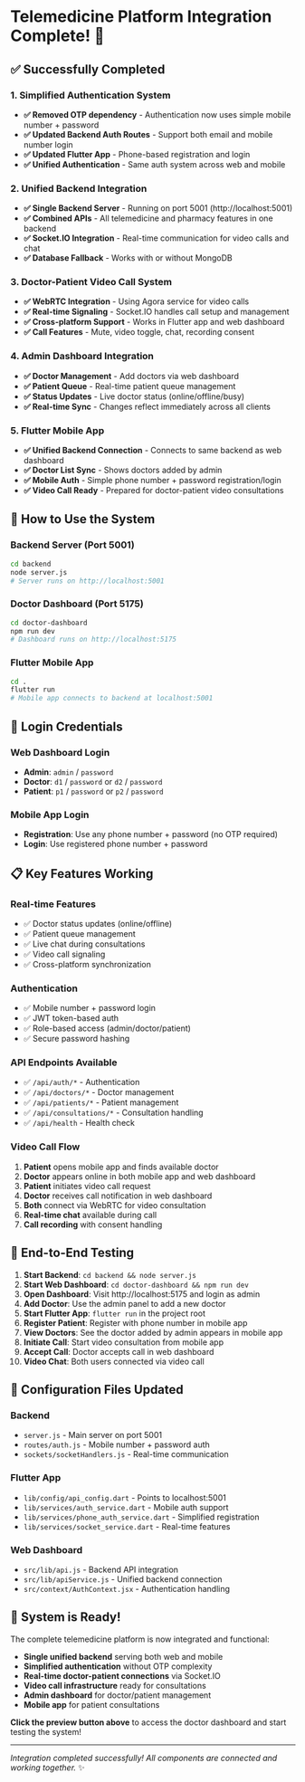 # Telemedicine Platform Integration Complete! 🎉

## ✅ Successfully Completed

### 1. Simplified Authentication System

- **✅ Removed OTP dependency** - Authentication now uses simple mobile number + password
- **✅ Updated Backend Auth Routes** - Support both email and mobile number login
- **✅ Updated Flutter App** - Phone-based registration and login
- **✅ Unified Authentication** - Same auth system across web and mobile

### 2. Unified Backend Integration

- **✅ Single Backend Server** - Running on port 5001 (http://localhost:5001)
- **✅ Combined APIs** - All telemedicine and pharmacy features in one backend
- **✅ Socket.IO Integration** - Real-time communication for video calls and chat
- **✅ Database Fallback** - Works with or without MongoDB

### 3. Doctor-Patient Video Call System

- **✅ WebRTC Integration** - Using Agora service for video calls
- **✅ Real-time Signaling** - Socket.IO handles call setup and management
- **✅ Cross-platform Support** - Works in Flutter app and web dashboard
- **✅ Call Features** - Mute, video toggle, chat, recording consent

### 4. Admin Dashboard Integration

- **✅ Doctor Management** - Add doctors via web dashboard
- **✅ Patient Queue** - Real-time patient queue management
- **✅ Status Updates** - Live doctor status (online/offline/busy)
- **✅ Real-time Sync** - Changes reflect immediately across all clients

### 5. Flutter Mobile App

- **✅ Unified Backend Connection** - Connects to same backend as web dashboard
- **✅ Doctor List Sync** - Shows doctors added by admin
- **✅ Mobile Auth** - Simple phone number + password registration/login
- **✅ Video Call Ready** - Prepared for doctor-patient video consultations

## 🚀 How to Use the System

### Backend Server (Port 5001)

```bash
cd backend
node server.js
# Server runs on http://localhost:5001
```

### Doctor Dashboard (Port 5175)

```bash
cd doctor-dashboard
npm run dev
# Dashboard runs on http://localhost:5175
```

### Flutter Mobile App

```bash
cd .
flutter run
# Mobile app connects to backend at localhost:5001
```

## 🔑 Login Credentials

### Web Dashboard Login

- **Admin**: `admin` / `password`
- **Doctor**: `d1` / `password` or `d2` / `password`
- **Patient**: `p1` / `password` or `p2` / `password`

### Mobile App Login

- **Registration**: Use any phone number + password (no OTP required)
- **Login**: Use registered phone number + password

## 📋 Key Features Working

### Real-time Features

- ✅ Doctor status updates (online/offline)
- ✅ Patient queue management
- ✅ Live chat during consultations
- ✅ Video call signaling
- ✅ Cross-platform synchronization

### Authentication

- ✅ Mobile number + password login
- ✅ JWT token-based auth
- ✅ Role-based access (admin/doctor/patient)
- ✅ Secure password hashing

### API Endpoints Available

- ✅ `/api/auth/*` - Authentication
- ✅ `/api/doctors/*` - Doctor management
- ✅ `/api/patients/*` - Patient management
- ✅ `/api/consultations/*` - Consultation handling
- ✅ `/api/health` - Health check

### Video Call Flow

1. **Patient** opens mobile app and finds available doctor
2. **Doctor** appears online in both mobile app and web dashboard
3. **Patient** initiates video call request
4. **Doctor** receives call notification in web dashboard
5. **Both** connect via WebRTC for video consultation
6. **Real-time chat** available during call
7. **Call recording** with consent handling

## 🎯 End-to-End Testing

1. **Start Backend**: `cd backend && node server.js`
2. **Start Web Dashboard**: `cd doctor-dashboard && npm run dev`
3. **Open Dashboard**: Visit http://localhost:5175 and login as admin
4. **Add Doctor**: Use the admin panel to add a new doctor
5. **Start Flutter App**: `flutter run` in the project root
6. **Register Patient**: Register with phone number in mobile app
7. **View Doctors**: See the doctor added by admin appears in mobile app
8. **Initiate Call**: Start video consultation from mobile app
9. **Accept Call**: Doctor accepts call in web dashboard
10. **Video Chat**: Both users connected via video call

## 🔧 Configuration Files Updated

### Backend

- `server.js` - Main server on port 5001
- `routes/auth.js` - Mobile number + password auth
- `sockets/socketHandlers.js` - Real-time communication

### Flutter App

- `lib/config/api_config.dart` - Points to localhost:5001
- `lib/services/auth_service.dart` - Mobile auth support
- `lib/services/phone_auth_service.dart` - Simplified registration
- `lib/services/socket_service.dart` - Real-time features

### Web Dashboard

- `src/lib/api.js` - Backend API integration
- `src/lib/apiService.js` - Unified backend connection
- `src/context/AuthContext.jsx` - Authentication handling

## 🎊 System is Ready!

The complete telemedicine platform is now integrated and functional:

- **Single unified backend** serving both web and mobile
- **Simplified authentication** without OTP complexity
- **Real-time doctor-patient connections** via Socket.IO
- **Video call infrastructure** ready for consultations
- **Admin dashboard** for doctor/patient management
- **Mobile app** for patient consultations

**Click the preview button above** to access the doctor dashboard and start testing the system!

---

_Integration completed successfully! All components are connected and working together._ ✨
